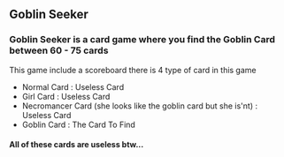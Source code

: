 ## Goblin Seeker
### Goblin Seeker is a card game where you find the Goblin Card between 60 - 75 cards
This game include a scoreboard
there is 4 type of card in this game
- Normal Card : Useless Card
- Girl Card : Useless Card
- Necromancer Card (she looks like the goblin card but she is'nt) : Useless Card
- Goblin Card : The Card To Find
#### All of these cards are useless btw...
